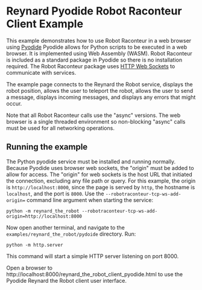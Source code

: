 # Reynard Pyodide Robot Raconteur Client Example

This example demonstrates how to use Robot Raconteur in a web browser using [Pyodide](https://pyodide.org/)
Pyodide allows for Python scripts to be executed in a web browser. It is implemented using Web Assembly (WASM).
Robot Raconteur is included as a standard package in Pyodide so there is no installation required. The
Robot Raconteur package uses [HTTP Web Sockets](https://en.wikipedia.org/wiki/WebSocket) to communicate with services.

The example page connects to the Reynard the Robot service, displays the robot position, allows
the user to teleport the robot, allows the user to send a message, displays incoming messages,
and displays any errors that might occur.

Note that all Robot Raconteur calls use the "async" versions. The web browser is a single threaded
environment so non-blocking "async" calls must be used for all networking operations.

## Running the example

The Python pyodide service must be installed and running normally. Because Pyodide uses browser web sockets,
the "origin" must be added to allow for access. The "origin" for web sockets is the host URL that initiated
the connection, excluding any file path or query. For this example, the origin is `http://localhost:8000`,
since the page is served by `http`, the hostname is `localhost`, and the port is `8000`. Use the
`--robotraconteur-tcp-ws-add-origin=` command line argument when starting the service:

```
python -m reynard_the_robot --robotraconteur-tcp-ws-add-origin=http://localhost:8000
```

Now open another terminal, and navigate to the `examples/reynard_the_robot/pydoide` directory. Run:

```
python -m http.server
```

This command will start a simple HTTP server listening on port 8000.

Open a browser to http://localhost:8000/reynard_the_robot_client_pyodide.html to use the
Pyodide Reynard the Robot client user interface.
